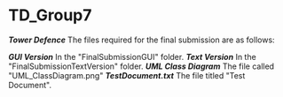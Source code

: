 # TD_Group7

***Tower Defence***
The files required for the final submission are as follows:
 
 ***GUI Version***
 In the "FinalSubmissionGUI" folder.
 ***Text Version***
 In the "FinalSubmissionTextVersion" folder.
 ***UML Class Diagram***
 The file called "UML_ClassDiagram.png"
 ***TestDocument.txt***
 The file titled "Test Document".
